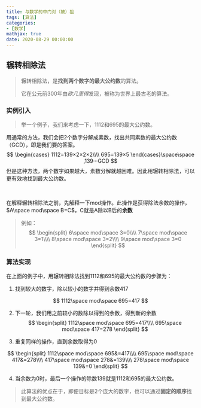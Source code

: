 ```yaml
---
title: 与数学的中门对（被）狙
tags: [算法]
categories: 
- [数学]
mathjax: true
date: 2020-08-29 00:00:00
---
```




## 辗转相除法

> 辗转相除法，是**找到两个数字的最大公约数**的算法。
>
> 它在公元前300年由*欧几里得*发现，被称为世界上最古老的算法。

### 实例引入

> 举一个例子，我们来考虑一下，1112和695的最大公约数。

用通常的方法，我们会把2个数字分解成素数，找出共同素数的最大公约数（GCD），即是我们要的答案。
$$
\begin{cases}
1112=139×2×2×2\\\\
695=139×5
\end{cases}\space\space ,139···GCD
$$
但是这种方法，两个数字如果越大，素数分解就越困难。因此用辗转相除法，可以更有效地找到最大公约数。

<br/>

在解释辗转相除法之前，先解释一下mod操作。此操作是获得除法余数的操作，$A\space mod\space B=C$，C就是A除以B后的**余数**

> 例如：
> $$
> \begin{split}
> 6\space mod\space 3=0\\\\
> 7\space mod\space 3=1\\\\
> 8\space mod\space 3=2\\\\
> 9\space mod\space 3=0
> \end{split}
> $$

### 算法实现

在上面的例子中，用辗转相除法找到1112和695的最大公约数的步骤为：

1. 找到较大的数字，除以较小的数字并得到余数417

$$
1112\space mod\space 695=417
$$

2. 下一轮，我们用之前较小的数除以得到的余数，得到新的余数
$$
\begin{split}
1112\space mod\space 695=417\\\\
695\space mod\space 417=278
\end{split}
$$


3. 重复同样的操作，直到余数取得为0

$$
\begin{split}
1112\space mod\space 695&=417\\\\
695\space mod\space 417&=278\\\\
417\space mod\space 278&=139\\\\
278\space mod\space 139&=0
\end{split}
$$

4. 当余数为0时，最后一个操作的除数139就是1112和695的最大公约数。



> 此算法的优点在于，即便目标是2个庞大的数字，也可以通过**固定的顺序**找到最大公约数。